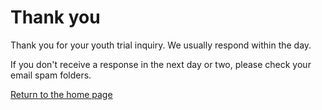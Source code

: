 # Thank you

Thank you for your youth trial inquiry. We usually respond within the day.

If you don't receive a response in the next day or two, please check your
email spam folders.

[Return to the home page](/)

